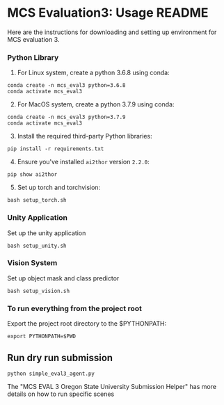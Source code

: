 # MCS Evaluation3: Usage README

Here are the instructions for downloading and setting up environment for MCS evaluation 3.

### Python Library

1. For Linux system, create a python 3.6.8 using conda:

```
conda create -n mcs_eval3 python=3.6.8
conda activate mcs_eval3
```

2. For MacOS system, create a python 3.7.9 using conda:

```
conda create -n mcs_eval3 python=3.7.9
conda activate mcs_eval3
```


3. Install the required third-party Python libraries:

```
pip install -r requirements.txt
```

4. Ensure you've installed `ai2thor` version `2.2.0`:

```
pip show ai2thor
```

5. Set up torch and torchvision:

```
bash setup_torch.sh
```

### Unity Application

Set up the unity application

```
bash setup_unity.sh
```

### Vision System

Set up object mask and class predictor

```
bash setup_vision.sh
```

### To run everything from the project root

Export the project root directory to the $PYTHONPATH:

```
export PYTHONPATH=$PWD
```

## Run dry run submission

```
python simple_eval3_agent.py
```

The "MCS EVAL 3 Oregon State University Submission Helper" has more details on how to run specific scenes
